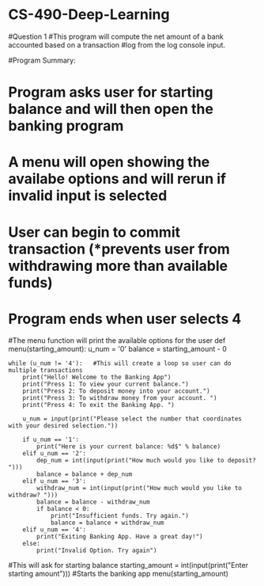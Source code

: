 # CS-490-Deep-Learning

#Question 1
#This program will compute the net amount of a bank accounted based on a transaction
#log from the log console input.

#Program Summary:
# Program asks user for starting balance and will then open the banking program
# A menu will open showing the availabe options and will rerun if invalid input is selected
# User can begin to commit transaction (*prevents user from withdrawing more than available funds)
# Program ends when user selects 4

#The menu function will print the available options for the user
def menu(starting_amount):
    u_num = '0'
    balance = starting_amount - 0

    while (u_num != '4'):   #This will create a loop so user can do multiple transactions
        print("Hello! Welcome to the Banking App")
        print("Press 1: To view your current balance.")
        print("Press 2: To deposit money into your account.")
        print("Press 3: To withdraw money from your account. ")
        print("Press 4: To exit the Banking App. ")

        u_num = input(print("Please select the number that coordinates with your desired selection."))

        if u_num == '1':
            print("Here is your current balance: %d$" % balance)
        elif u_num == '2':
            dep_num = int(input(print("How much would you like to deposit? ")))
            balance = balance + dep_num
        elif u_num == '3':
            withdraw_num = int(input(print("How much would you like to withdraw? ")))
            balance = balance - withdraw_num
            if balance < 0:
                print("Insufficient funds. Try again.")
                balance = balance + withdraw_num
        elif u_num == '4':
            print("Exiting Banking App. Have a great day!")
        else:
            print("Invalid Option. Try again")

#This will ask for starting balance
starting_amount = int(input(print("Enter starting amount")))
#Starts the banking app
menu(starting_amount)

